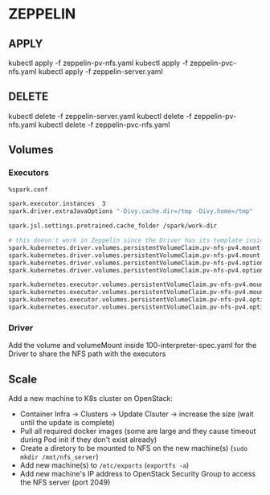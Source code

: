 # ZEPPELIN

## APPLY

kubectl apply -f zeppelin-pv-nfs.yaml
kubectl apply -f zeppelin-pvc-nfs.yaml
kubectl apply -f zeppelin-server.yaml

## DELETE

kubectl delete -f zeppelin-server.yaml
kubectl delete -f zeppelin-pv-nfs.yaml
kubectl delete -f zeppelin-pvc-nfs.yaml

## Volumes

### Executors

```sh
%spark.conf

spark.executor.instances  3
spark.driver.extraJavaOptions "-Divy.cache.dir=/tmp -Divy.home=/tmp"

spark.jsl.settings.pretrained.cache_folder /spark/work-dir

# this doesn't work in Zeppelin since the Driver has its template inside the 100-interpreter-spec.yaml
spark.kubernetes.driver.volumes.persistentVolumeClaim.pv-nfs-pv4.mount.path /spark/work-dir
spark.kubernetes.driver.volumes.persistentVolumeClaim.pv-nfs-pv4.mount.readOnly false
spark.kubernetes.driver.volumes.persistentVolumeClaim.pv-nfs-pv4.options.sizeLimit 1Gi
spark.kubernetes.driver.volumes.persistentVolumeClaim.pv-nfs-pv4.options.claimName pvc-nfs-pv4

spark.kubernetes.executor.volumes.persistentVolumeClaim.pv-nfs-pv4.mount.path /spark/work-dir
spark.kubernetes.executor.volumes.persistentVolumeClaim.pv-nfs-pv4.mount.readOnly false
spark.kubernetes.executor.volumes.persistentVolumeClaim.pv-nfs-pv4.options.sizeLimit 1Gi
spark.kubernetes.executor.volumes.persistentVolumeClaim.pv-nfs-pv4.options.claimName pvc-nfs-pv4
```

### Driver

Add the volume and volumeMount inside 100-interpreter-spec.yaml for the Driver to share the NFS path with the executors

## Scale

Add a new machine to K8s cluster on OpenStack:

- Container Infra -> Clusters -> Update Clsuter -> increase the size (wait until the update is complete)
- Pull all required docker images (some are large and they cause timeout during Pod init if they don't exist already)
- Create a diretory to be mounted to NFS on the new machine(s) (`sudo mkdir /mnt/nfs_server`)
- Add new machine(s) to `/etc/exports` (`exportfs -a`)
- Add new machine's IP address to OpenStack Security Group to access the NFS server (port 2049)
